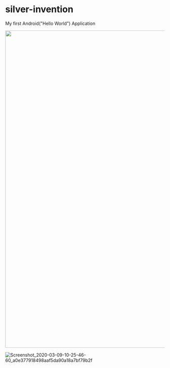 # silver-invention
My first Android("Hello World") Application

<img src="https://user-images.githubusercontent.com/61787056/76184086-9484d500-61f0-11ea-8771-9c8a0c8faa7d.jpg" width="600" height="1000">

![Screenshot_2020-03-09-10-25-46-60_a0e377918498aaf5da90a18a7bf79b2f](https://user-images.githubusercontent.com/61787056/76184086-9484d500-61f0-11ea-8771-9c8a0c8faa7d.jpg)
